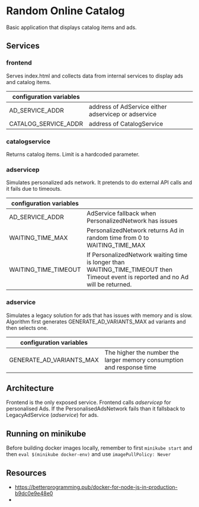 # Random Online Catalog
Basic application that displays catalog items and ads.

## Services
### frontend
Serves index.html and collects data from internal services to display ads and catalog items.

| configuration variables |  |
| - | - |
| AD_SERVICE_ADDR | address of AdService either adservicep or adservice |
| CATALOG_SERVICE_ADDR | address of CatalogService |

### catalogservice
Returns catalog items. Limit is a hardcoded parameter.

### adservicep
Simulates personalized ads network. It pretends to do external API calls and it fails due to timeouts.

| configuration variables |  |
| - | - |
| AD_SERVICE_ADDR | AdService fallback when PersonalizedNetwork has issues |
| WAITING_TIME_MAX | PersonalizedNetwork returns Ad in random time from 0 to WAITING_TIME_MAX |
| WAITING_TIME_TIMEOUT | If PersonalizedNetwork waiting time is longer than WAITING_TIME_TIMEOUT then Timeout event is reported and no Ad will be returned. |

### adservice
Simulates a legacy solution for ads that has issues with memory and is slow. Algorithm first generates GENERATE_AD_VARIANTS_MAX ad variants and then selects one.

| configuration variables |  |
| - | - |
| GENERATE_AD_VARIANTS_MAX | The higher the number the larger memory consumption and response time |


## Architecture
Frontend is the only exposed service. Frontend calls *adservicep* for personalised Ads. If the PersonalisedAdsNetwork fails than it fallsback to LegacyAdService (*adservice*) for ads.


## Running on minikube
Before building docker images locally, remember to first `minikube start` and then `eval $(minikube docker-env)` and use `imagePullPolicy: Never`


## Resources
- https://betterprogramming.pub/docker-for-node-js-in-production-b9dc0e9e48e0
- 